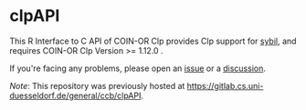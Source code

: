 # clpAPI

This R Interface to C API of COIN-OR Clp provides Clp support for [sybil](https://github.com/SysBioChalmers/sybil), and requires COIN-OR Clp Version >= 1.12.0 .

If you're facing any problems, please open an [issue](issues/new) or a [discussion](/discusions/new).

_Note_: This repository was previously hosted at https://gitlab.cs.uni-duesseldorf.de/general/ccb/clpAPI.